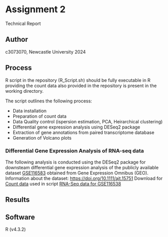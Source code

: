 # Assignment 2

Technical Report


## Author

c3073070, Newcastle University 2024


## Process 

R script in the repository (R_Script.sh) should be fully executable in R providing the count data also provided in the repository is present in the working directory.

The script outlines the following process:

* Data installation
* Preparation of count data
* Data Quality control (ispersion estimation, PCA, Heirarchical clustering)
* Differential gene expression analysis using DESeq2 package
* Extraction of gene annotations from paired transcriptome database
* Generation of Volcano plots

### Differential Gene Expression Analysis of RNA-seq data

The following analysis is conducted using the DESeq2 package for downsteam differential gene expression analysis of  the publicly available dataset [GSE116583](https://www.ncbi.nlm.nih.gov/geo/query/acc.cgi?acc=GSE116583 "@embed") obtained from Gene Expression Omnibus (GEO).
Information about the dataset: https://doi.org/10.1111/ajt.15751
Download for 
   [Count data](https://github.com/sjcockell/mmb8052/raw/main/practicals/practical_08/results/counts.zip "@embed") used in script
   [RNA-Seq data for GSE116538](https://github.com/sjcockell/mmb8052/raw/main/practicals/practical_08/results/counts.zip "@embed")


## Results




## Software

R (v4.3.2)
